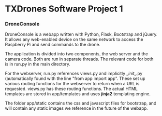 # TXDrones Software Project 1
### DroneConsole

DroneConsole is a webapp written with Python, Flask, Bootstrap and jQuery. It allows any web-enabled device on the same network to access the Raspberry Pi and send commands to the drone. 

The application is divided into two components, the web server and the camera code. Both are run in separate threads. The relevant code for both is in run.py in the main directory. 

For the webserver, run.py references views.py and implicitly \__init__.py (automatically found with the line "from app import app". These set up various routing functions for the webserver to return when a URL is requested. views.py has these routing functions. The actual HTML templates are stored in app/templates and uses __jinja2__ templating engine.

The folder app/static contains the css and javascript files for bootstrap, and will contain any static images we reference in the future of the webapp.
